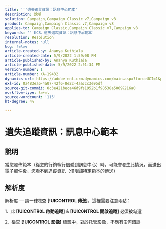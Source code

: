 ```yaml
---
title: '''遺失追蹤資訊：訊息中心範本'
description: 說明
solution: Campaign,Campaign Classic v7,Campaign v8
product: Campaign,Campaign Classic v7,Campaign v8
applies-to: Campaign Classic,Campaign Classic v7,Campaign v8
keywords: '''KCS，遺失追蹤資訊：訊息中心範本'
resolution: Resolution
internal-notes: null
bug: false
article-created-by: Ananya Kuthiala
article-created-date: 5/9/2022 1:59:08 PM
article-published-by: Ananya Kuthiala
article-published-date: 5/9/2022 2:01:34 PM
version-number: 1
article-number: KA-19432
dynamics-url: https://adobe-ent.crm.dynamics.com/main.aspx?forceUCI=1&pagetype=entityrecord&etn=knowledgearticle&id=b38acf2e-a0cf-ec11-a7b5-0022480a8e40
exl-id: 0a483ea5-4a07-42f6-8e2c-4aa3cc3e95df
source-git-commit: 0c3e421beca46d9fe1952b1f98538a50697216a0
workflow-type: tm+mt
source-wordcount: '115'
ht-degree: 4%

---
```


# 遺失追蹤資訊：訊息中心範本

## 說明

當您發佈範本（從您的行銷執行個體到訊息中心）時，可能會發生此情況，而送出電子郵件後，您看不到追蹤資訊（僅限該特定範本的傳送）

## 解析度


解析度 — 請一律檢查 **[!UICONTROL 傳送]**，這裡需要注意兩點：

1.  此 **[!UICONTROL 啟動追蹤]** &amp; **[!UICONTROL 開啟追蹤]** 必須被勾選

2.  檢查 **[!UICONTROL 影像]** 標籤中，對於托管影像，不應有任何錯誤
